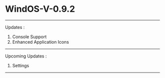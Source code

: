# WindOS-V-0.9.2

-----------------------------------------------------
Updates :
  1. Console Support
  2. Enhanced Application Icons
-----------------------------------------------------
Upcoming Updates :
  1. Settings
-----------------------------------------------------
